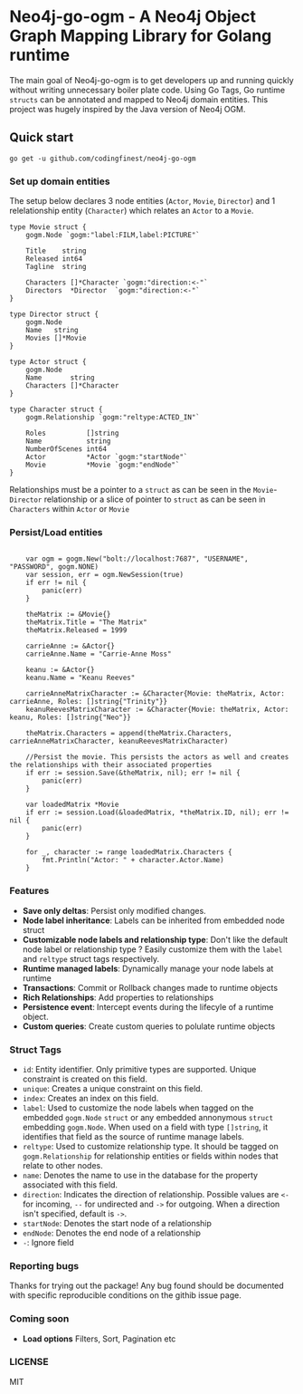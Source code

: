 # Neo4j-go-ogm - A Neo4j Object Graph Mapping Library for Golang runtime

The main goal of Neo4j-go-ogm is to get developers up and running quickly without writing unnecessary boiler plate code. Using Go Tags, Go runtime `structs` can be annotated and mapped to Neo4j domain entities. This project was hugely inspired by the Java version of Neo4j OGM.

## Quick start

```
go get -u github.com/codingfinest/neo4j-go-ogm
```

### Set up domain entities

The setup below declares 3 node entities (`Actor`, `Movie`, `Director`) and 1 relelationship entity (`Character`) which relates an `Actor` to a `Movie`. 

```
type Movie struct {
	gogm.Node `gogm:"label:FILM,label:PICTURE"`

	Title    string
	Released int64
	Tagline  string

	Characters []*Character `gogm:"direction:<-"`
	Directors  *Director  `gogm:"direction:<-"`
}

type Director struct {
	gogm.Node
	Name   string
	Movies []*Movie
}

type Actor struct {
	gogm.Node
	Name       string
	Characters []*Character
}

type Character struct {
	gogm.Relationship `gogm:"reltype:ACTED_IN"`

	Roles          []string
	Name           string
	NumberOfScenes int64
	Actor          *Actor `gogm:"startNode"`
	Movie          *Movie `gogm:"endNode"`
}
```

Relationships must be a pointer to a `struct` as can be seen in the `Movie`-`Director` relationship or a slice of pointer to `struct` as can be seen in `Characters` within `Actor` or `Movie`

### Persist/Load entities

```

	var ogm = gogm.New("bolt://localhost:7687", "USERNAME", "PASSWORD", gogm.NONE)
	var session, err = ogm.NewSession(true)
	if err != nil {
		panic(err)
	}

	theMatrix := &Movie{}
	theMatrix.Title = "The Matrix"
	theMatrix.Released = 1999

	carrieAnne := &Actor{}
	carrieAnne.Name = "Carrie-Anne Moss"

	keanu := &Actor{}
	keanu.Name = "Keanu Reeves"

	carrieAnneMatrixCharacter := &Character{Movie: theMatrix, Actor: carrieAnne, Roles: []string{"Trinity"}}
	keanuReevesMatrixCharacter := &Character{Movie: theMatrix, Actor: keanu, Roles: []string{"Neo"}}

	theMatrix.Characters = append(theMatrix.Characters, carrieAnneMatrixCharacter, keanuReevesMatrixCharacter)

	//Persist the movie. This persists the actors as well and creates the relationships with their associated properties
	if err := session.Save(&theMatrix, nil); err != nil {
		panic(err)
	}

	var loadedMatrix *Movie
	if err := session.Load(&loadedMatrix, *theMatrix.ID, nil); err != nil {
		panic(err)
	}

	for _, character := range loadedMatrix.Characters {
		fmt.Println("Actor: " + character.Actor.Name)
	}
```

### Features
* **Save only deltas**: Persist only modified changes.
* **Node label inheritance**: Labels can be inherited from embedded node struct
* **Customizable node labels and relationship type**: Don't like the default node label or relationship type ? Easily customize them with the `label` and `reltype` struct tags respectively.
* **Runtime managed labels**: Dynamically manage your node labels at runtime
* **Transactions**: Commit or Rollback changes made to runtime objects
* **Rich Relationships**: Add properties to relationships
* **Persistence event**: Intercept events during the lifecyle of a runtime object. 
* **Custom queries**: Create custom queries to polulate runtime objects

### Struct Tags
* `id`: Entity identifier. Only primitive types are supported. Unique constraint is created on this field. 
* `unique`: Creates a unique constraint on this field.
* `index`: Creates an index on this field.
* `label`: Used to customize the node labels when tagged on the embedded `gogm.Node` `struct` or any embedded annonymous `struct` embedding `gogm.Node`. When used on a field with type `[]string`, it identifies that field as the source of runtime manage labels.
* `reltype`: Used to customize relationship type. It should be tagged on `gogm.Relationship` for relationship entities or fields within nodes that relate to other nodes.
* `name`: Denotes the name to use in the database for the property associated with this field.
* `direction`: Indicates the direction of relationship. Possible values are `<-` for incoming, `--` for undirected and `->` for outgoing. When a direction isn't specified, default is `->`.
* `startNode`: Denotes the start node of a relationship
* `endNode`: Denotes the end node of a relationship
* `-`: Ignore field




### Reporting bugs

Thanks for trying out the package! Any bug found should be documented with specific reproducible conditions on the githib issue page.



### Coming soon
* **Load options** Filters, Sort, Pagination etc

### LICENSE

MIT













